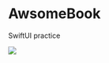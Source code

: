 # AwsomeBook
SwiftUI practice

<img src="https://github.com/GeekTree0101/AwsomeBook/blob/master/res/showcase.gif" />
